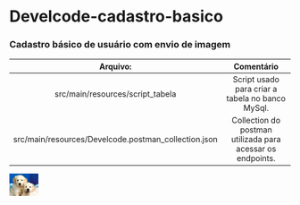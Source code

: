 # Develcode-cadastro-basico

### Cadastro básico de usuário com envio de imagem


|Arquivo: | Comentário |
| :---: | :---: |
| src/main/resources/script_tabela | Script usado para criar a tabela no banco MySql. |
| src/main/resources/Develcode.postman_collection.json | Collection do postman utilizada para acessar os endpoints. |

<div>
<img src="https://github.com/lucasfogagnoli/develcode-cadastro-basico/blob/main/src/main/resources/img/cachorros.jpg" height="40" width="52" alt="Cachorros" 
     </div>
